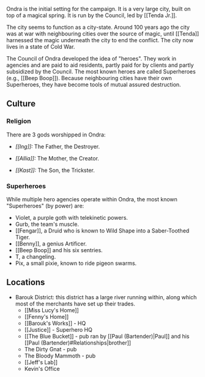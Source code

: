 Ondra is the initial setting for the campaign. It is a very large city, built on top of a magical spring.
It is run by the Council, led by [[Tenda Jr.]]. 

The city seems to function as a city-state. Around 100 years ago the city was at war with neighbouring cities over the source of magic, until [[Tenda]] harnessed the magic underneath the city to end the conflict. The city now lives in a state of Cold War.

The Council of Ondra developed the idea of "heroes". They work in agencies and are paid to aid residents, partly paid for by clients and partly subsidized by the Council. The most known heroes are called Superheroes (e.g., [[Beep Boop]]). Because neighbouring cities have their own Superheroes, they have become tools of mutual assured destruction.
## Culture
### Religion
There are 3 gods worshipped in Ondra:

+ *[[Ing]]:* The Father, the Destroyer.

+ *[[Allia]]:* The Mother, the Creator.

+ *[[Kast]]:* The Son, the Trickster.
### Superheroes
While multiple hero agencies operate within Ondra, the most known "Superheroes" (by power) are:

+ Violet, a purple goth with telekinetic powers.
+ Gurb, the team's muscle.
+ [[Fengar]], a Druid who is known to Wild Shape into a Saber-Toothed Tiger.
+ [[Benny]], a genius Artificer.
+ [[Beep Boop]] and his six sentries.
+ T, a changeling.
+ Pix, a small pixie, known to ride pigeon swarms.
## Locations
+ Barouk District: this district has a large river running within, along which most of the merchants have set up their trades.
	+ [[Miss Lucy's Home]]
	+ [[Fenny's Home]]
	+ [[Barouk's Works]] - HQ
	+ [[Justice]] - Superhero HQ
	+ [[The Blue Bucket]] - pub ran by [[Paul (Bartender)|Paul]] and his [[Paul (Bartender)#Relationships|brother]]
	+ The Dirty Gnat - pub
	+ The Bloody Mammoth  - pub
	+ [[Jeff's Lab]]
	+ Kevin's Office
